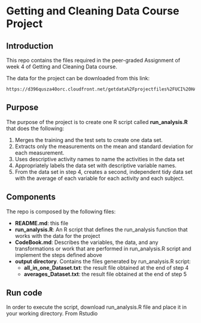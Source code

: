 # Getting and Cleaning Data Course Project

## Introduction
This repo contains the files required in the peer-graded Assignment of week 4 of Getting and Cleaning Data course.

The data for the project can be downloaded from this link:

    https://d396qusza40orc.cloudfront.net/getdata%2Fprojectfiles%2FUCI%20HAR%20Dataset.zip


## Purpose
The purpose of the project is to create one R script called **run_analysis.R** that does the following:

1. Merges the training and the test sets to create one data set.
2. Extracts only the measurements on the mean and standard deviation for each measurement.
3. Uses descriptive activity names to name the activities in the data set
4. Appropriately labels the data set with descriptive variable names.
5. From the data set in step 4, creates a second, independent tidy data set with the average of each variable for each activity and each subject.

## Components 
The repo is composed by the following files:

* **README.md**: this file
* **run_analysis.R**: An R script that defines the run_analysis function that works with the data for the project
* **CodeBook.md**: Describes the variables, the data, and any transformations or work that are performed in run_analysis.R script and implement the steps defined above
* **output directory**. Contains the files generated by run_analysis.R script:
  * **all_in_one_Dataset.txt**: the result file obtained at the end of step 4
  * **averages_Dataset.txt**: the result file obtained at the end of step 5

## Run code
In order to execute the script, download run_analysis.R file and place it in your working directory. From Rstudio
